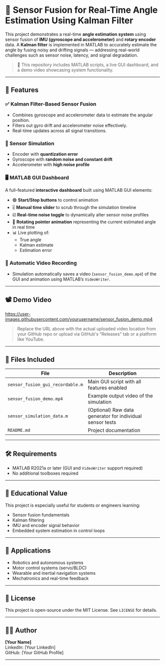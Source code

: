 # 🎯 Sensor Fusion for Real-Time Angle Estimation Using Kalman Filter

This project demonstrates a real-time **angle estimation system** using sensor fusion of **IMU (gyroscope and accelerometer)** and **rotary encoder** data. A **Kalman filter** is implemented in MATLAB to accurately estimate the angle by fusing noisy and drifting signals — addressing real-world challenges such as sensor noise, latency, and signal degradation.

> 📁 This repository includes MATLAB scripts, a live GUI dashboard, and a demo video showcasing system functionality.

---

## 🧠 Features

### ✅ Kalman Filter-Based Sensor Fusion
- Combines gyroscope and accelerometer data to estimate the angular position.
- Filters out gyro drift and accelerometer noise effectively.
- Real-time updates across all signal transitions.

### 🧪 Sensor Simulation
- Encoder with **quantization error**
- Gyroscope with **random noise and constant drift**
- Accelerometer with **high noise profile**

### 🖥️ MATLAB GUI Dashboard
A full-featured **interactive dashboard** built using MATLAB GUI elements:
- 🟢 **Start/Stop buttons** to control animation
- 🎚️ **Manual time slider** to scrub through the simulation timeline
- ☑️ **Real-time noise toggle** to dynamically alter sensor noise profiles
- 🎯 **Rotating pointer animation** representing the current estimated angle in real time
- 📊 Live plotting of:
  - True angle
  - Kalman estimate
  - Estimation error

### 🎥 Automatic Video Recording
- Simulation automatically saves a video (`sensor_fusion_demo.mp4`) of the GUI and animation using MATLAB’s `VideoWriter`.

---

## 📽️ Demo Video

https://user-images.githubusercontent.com/yourusername/sensor_fusion_demo.mp4

> Replace the URL above with the actual uploaded video location from your GitHub repo or upload via GitHub's “Releases” tab or a platform like YouTube.

---

## 📂 Files Included
| File | Description |
|------|-------------|
| `sensor_fusion_gui_recordable.m` | Main GUI script with all features enabled |
| `sensor_fusion_demo.mp4`         | Example output video of the simulation |
| `sensor_simulation_data.m`       | (Optional) Raw data generator for individual sensor tests |
| `README.md`                      | Project documentation |

---

## 🛠️ Requirements
- MATLAB R2021a or later (GUI and `VideoWriter` support required)
- No additional toolboxes required

---

## 🧠 Educational Value
This project is especially useful for students or engineers learning:
- Sensor fusion fundamentals
- Kalman filtering
- IMU and encoder signal behavior
- Embedded system estimation in control loops

---

## 🔗 Applications
- Robotics and autonomous systems
- Motor control systems (servo/BLDC)
- Wearable and inertial navigation systems
- Mechatronics and real-time feedback

---

## 📜 License
This project is open-source under the MIT License. See `LICENSE` for details.

---

## 🙋‍♂️ Author
**[Your Name]**  
LinkedIn: [Your LinkedIn]  
GitHub: [Your GitHub Profile]  

---

